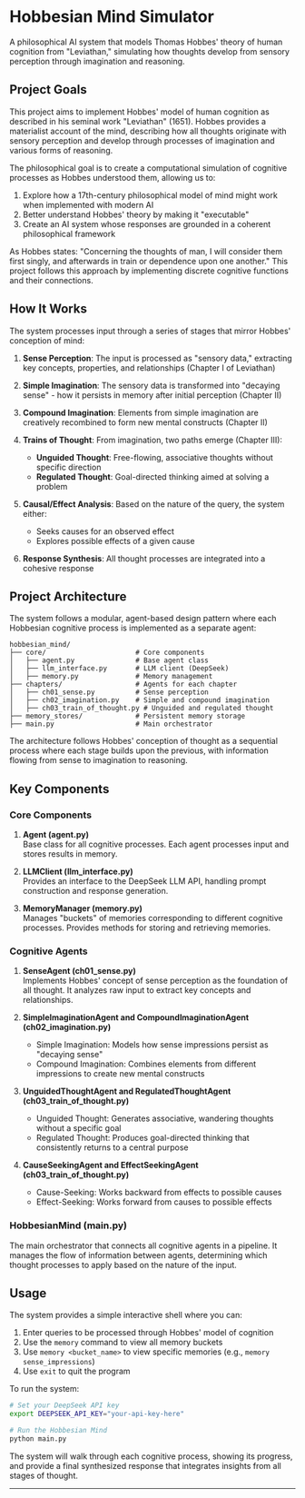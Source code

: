 # Hobbesian Mind Simulator

A philosophical AI system that models Thomas Hobbes' theory of human cognition from "Leviathan," simulating how thoughts develop from sensory perception through imagination and reasoning.

## Project Goals

This project aims to implement Hobbes' model of human cognition as described in his seminal work "Leviathan" (1651). Hobbes provides a materialist account of the mind, describing how all thoughts originate with sensory perception and develop through processes of imagination and various forms of reasoning.

The philosophical goal is to create a computational simulation of cognitive processes as Hobbes understood them, allowing us to:

1. Explore how a 17th-century philosophical model of mind might work when implemented with modern AI
2. Better understand Hobbes' theory by making it "executable"
3. Create an AI system whose responses are grounded in a coherent philosophical framework

As Hobbes states: "Concerning the thoughts of man, I will consider them first singly, and afterwards in train or dependence upon one another." This project follows this approach by implementing discrete cognitive functions and their connections.

## How It Works

The system processes input through a series of stages that mirror Hobbes' conception of mind:

1. **Sense Perception**: The input is processed as "sensory data," extracting key concepts, properties, and relationships (Chapter I of Leviathan)

2. **Simple Imagination**: The sensory data is transformed into "decaying sense" - how it persists in memory after initial perception (Chapter II)

3. **Compound Imagination**: Elements from simple imagination are creatively recombined to form new mental constructs (Chapter II)

4. **Trains of Thought**: From imagination, two paths emerge (Chapter III):
   - **Unguided Thought**: Free-flowing, associative thoughts without specific direction
   - **Regulated Thought**: Goal-directed thinking aimed at solving a problem

5. **Causal/Effect Analysis**: Based on the nature of the query, the system either:
   - Seeks causes for an observed effect
   - Explores possible effects of a given cause

6. **Response Synthesis**: All thought processes are integrated into a cohesive response

## Project Architecture

The system follows a modular, agent-based design pattern where each Hobbesian cognitive process is implemented as a separate agent:

```
hobbesian_mind/
├── core/                      # Core components
│   ├── agent.py               # Base agent class
│   ├── llm_interface.py       # LLM client (DeepSeek)
│   ├── memory.py              # Memory management
├── chapters/                  # Agents for each chapter
│   ├── ch01_sense.py          # Sense perception
│   ├── ch02_imagination.py    # Simple and compound imagination
│   ├── ch03_train_of_thought.py # Unguided and regulated thought
├── memory_stores/             # Persistent memory storage
├── main.py                    # Main orchestrator
```

The architecture follows Hobbes' conception of thought as a sequential process where each stage builds upon the previous, with information flowing from sense to imagination to reasoning.

## Key Components

### Core Components

1. **Agent (agent.py)**  
   Base class for all cognitive processes. Each agent processes input and stores results in memory.

2. **LLMClient (llm_interface.py)**  
   Provides an interface to the DeepSeek LLM API, handling prompt construction and response generation.

3. **MemoryManager (memory.py)**  
   Manages "buckets" of memories corresponding to different cognitive processes. Provides methods for storing and retrieving memories.

### Cognitive Agents

1. **SenseAgent (ch01_sense.py)**  
   Implements Hobbes' concept of sense perception as the foundation of all thought. It analyzes raw input to extract key concepts and relationships.

2. **SimpleImaginationAgent and CompoundImaginationAgent (ch02_imagination.py)**  
   * Simple Imagination: Models how sense impressions persist as "decaying sense"
   * Compound Imagination: Combines elements from different impressions to create new mental constructs

3. **UnguidedThoughtAgent and RegulatedThoughtAgent (ch03_train_of_thought.py)**  
   * Unguided Thought: Generates associative, wandering thoughts without a specific goal
   * Regulated Thought: Produces goal-directed thinking that consistently returns to a central purpose

4. **CauseSeekingAgent and EffectSeekingAgent (ch03_train_of_thought.py)**  
   * Cause-Seeking: Works backward from effects to possible causes
   * Effect-Seeking: Works forward from causes to possible effects

### HobbesianMind (main.py)

The main orchestrator that connects all cognitive agents in a pipeline. It manages the flow of information between agents, determining which thought processes to apply based on the nature of the input.

## Usage

The system provides a simple interactive shell where you can:

1. Enter queries to be processed through Hobbes' model of cognition
2. Use the `memory` command to view all memory buckets
3. Use `memory <bucket_name>` to view specific memories (e.g., `memory sense_impressions`)
4. Use `exit` to quit the program

To run the system:

```bash
# Set your DeepSeek API key
export DEEPSEEK_API_KEY="your-api-key-here"

# Run the Hobbesian Mind
python main.py
```

The system will walk through each cognitive process, showing its progress, and provide a final synthesized response that integrates insights from all stages of thought.

---